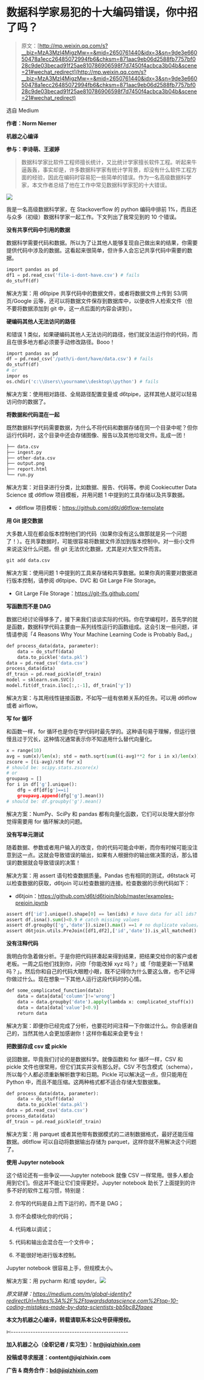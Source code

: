 # 数据科学家易犯的十大编码错误，你中招了吗？

> 原文：[http://mp.weixin.qq.com/s?__biz=MzA3MzI4MjgzMw==&mid=2650761440&idx=3&sn=9de3e66050478a1ecc26485072994fb6&chksm=871aac9eb06d2588fb7757bf028c9de03becad91f25ae810786906598f7d7450f4acbca3b04b&scene=21#wechat_redirect](http://mp.weixin.qq.com/s?__biz=MzA3MzI4MjgzMw==&mid=2650761440&idx=3&sn=9de3e66050478a1ecc26485072994fb6&chksm=871aac9eb06d2588fb7757bf028c9de03becad91f25ae810786906598f7d7450f4acbca3b04b&scene=21#wechat_redirect)

选自 Medium

**作者：Norm Niemer**

**机器之心编译**

**参与：李诗萌、王淑婷**

> 数据科学家比软件工程师擅长统计，又比统计学家擅长软件工程。听起来牛逼轰轰，事实却是，许多数据科学家有统计学背景，却没有什么软件工程方面的经验，因此在编码时容易犯一些简单的错误。作为一名高级数据科学家，本文作者总结了他在工作中常见数据科学家犯的十大错误。

![](../Images/c25e13a46a0a7db28730d137f83d28fc.jpg)

我是一名高级数据科学家，在 Stackoverflow 的 python 编码中排前 1%，而且还与众多（初级）数据科学家一起工作。下文列出了我常见到的 10 个错误。

**没有共享代码中引用的数据**

数据科学需要代码和数据。所以为了让其他人能够复现自己做出来的结果，你需要提供代码中涉及的数据。这看起来很简单，但许多人会忘记共享代码中需要的数据。

```py
import pandas as pd
df1 = pd.read_csv('file-i-dont-have.csv') # fails
do_stuff(df)
```

解决方案：用 d6tpipe 共享代码中的数据文件，或者将数据文件上传到 S3/网页/Google 云等，还可以将数据文件保存到数据库中，以便收件人检索文件（但不要将数据添加到 git 中，这一点后面的内容会讲到）。

**硬编码其他人无法访问的路径**

和错误 1 类似，如果硬编码其他人无法访问的路径，他们就没法运行你的代码，而且在很多地方都必须要手动修改路径。Booo！

```py
import pandas as pd
df = pd.read_csv('/path/i-dont/have/data.csv') # fails
do_stuff(df)
# or 
impor os
os.chdir('c:\\Users\\yourname\\desktop\\python') # fails
```

解决方案：使用相对路径、全局路径配置变量或 d6tpipe，这样其他人就可以轻易访问你的数据了。

**将数据和代码混在一起**

既然数据科学代码需要数据，为什么不将代码和数据存储在同一个目录中呢？但你运行代码时，这个目录中还会存储图像、报告以及其他垃圾文件。乱成一团！

```py
├── data.csv
├── ingest.py
├── other-data.csv
├── output.png
├── report.html
└── run.py
```

解决方案：对目录进行分类，比如数据、报告、代码等。参阅 Cookiecutter Data Science 或 d6tflow 项目模板，并用问题 1 中提到的工具存储以及共享数据。

*   d6tflow 项目模板：https://github.com/d6t/d6tflow-template

**用 Git 提交数据**

大多数人现在都会版本控制他们的代码（如果你没有这么做那就是另一个问题了！）。在共享数据时，可能很容易将数据文件添加到版本控制中。对一些小文件来说这没什么问题。但 git 无法优化数据，尤其是对大型文件而言。

```py
git add data.csv
```

解决方案：使用问题 1 中提到的工具来存储和共享数据。如果你真的需要对数据进行版本控制，请参阅 d6tpipe、DVC 和 Git Large File Storage。

*   Git Large File Storage：https://git-lfs.github.com/

**写函数而不是 DAG** 

数据已经讨论得够多了，接下来我们谈谈实际的代码。你在学编程时，首先学的就是函数，数据科学代码主要由一系列线性运行的函数组成。这会引发一些问题，详情请参阅「4 Reasons Why Your Machine Learning Code is Probably Bad。」

```py
def process_data(data, parameter):
    data = do_stuff(data)
    data.to_pickle('data.pkl')
data = pd.read_csv('data.csv')
process_data(data)
df_train = pd.read_pickle(df_train)
model = sklearn.svm.SVC()
model.fit(df_train.iloc[:,:-1], df_train['y'])
```

解决方案：与其用线性链接函数，不如写一组有依赖关系的任务。可以用 d6tflow 或者 airflow。

**写 for 循环**

和函数一样，for 循环也是你在学代码时最先学的。这种语句易于理解，但运行很慢且过于冗长，这种情况通常表示你不知道用什么替代向量化。

```py
x = range(10)
avg = sum(x)/len(x); std = math.sqrt(sum((i-avg)**2 for i in x)/len(x));
zscore = [(i-avg)/std for x]
# should be: scipy.stats.zscore(x)
# or
groupavg = []
for i in df['g'].unique():
    dfg = df[df[g']==i]
    groupavg.append(dfg['g'].mean())
# should be: df.groupby('g').mean()
```

解决方案：NumPy、SciPy 和 pandas 都有向量化函数，它们可以处理大部分你觉得需要用 for 循环解决的问题。

**没有写单元测试**

随着数据、参数或者用户输入的改变，你的代码可能会中断，而你有时候可能没注意到这一点。这就会导致错误的输出，如果有人根据你的输出做决策的话，那么错误的数据就会导致错误的决策！

解决方案：用 assert 语句检查数据质量。Pandas 也有相同的测试，d6tstack 可以检查数据的获取，d6tjoin 可以检查数据的连接。检查数据的示例代码如下：

*   d6tjoin：https://github.com/d6t/d6tjoin/blob/master/examples-prejoin.ipynb

```py
assert df['id'].unique().shape[0] == len(ids) # have data for all ids?
assert df.isna().sum()<0.9 # catch missing values
assert df.groupby(['g','date']).size().max() ==1 # no duplicate values/date?
assert d6tjoin.utils.PreJoin([df1,df2],['id','date']).is_all_matched() # all ids matched? 
```

**没有注释代码**

我明白你急着做分析。于是你把代码拼凑起来得到结果，把结果交给你的客户或者老板。一周之后他们找到你，问你「你能改掉 xyz 吗？」或「你能更新一下结果吗？」。然后你和自己的代码大眼瞪小眼，既不记得你为什么要这么做，也不记得你做过什么。现在想象一下其他人运行这段代码时的心情。

```py
def some_complicated_function(data):
    data = data[data['column']!='wrong']
    data = data.groupby('date').apply(lambda x: complicated_stuff(x))
    data = data[data['value']<0.9]
    return data
```

解决方案：即便你已经完成了分析，也要花时间注释一下你做过什么。你会感谢自己的，当然其他人会更加感谢你！这样你看起来会更专业！

**把数据存成 csv 或 pickle**

说回数据，毕竟我们讨论的是数据科学。就像函数和 for 循环一样，CSV 和 pickle 文件也很常用，但它们其实并没有那么好。CSV 不包含模式（schema），所以每个人都必须重新解析数字和日期。Pickle 可以解决这一点，但只能用在 Python 中，而且不能压缩。这两种格式都不适合存储大型数据集。

```py
def process_data(data, parameter):
    data = do_stuff(data)
    data.to_pickle('data.pkl')
data = pd.read_csv('data.csv')
process_data(data)
df_train = pd.read_pickle(df_train)
```

解决方案：用 parquet 或者其他带有数据模式的二进制数据格式，最好还能压缩数据。d6tflow 可以自动将数据输出存储为 parquet，这样你就不用解决这个问题了。

**使用 Jupyter notebook** 

这个结论还有一些争议——Jupyter notebook 就像 CSV 一样常用。很多人都会用到它们。但这并不能让它们变得更好。Jupyter notebook 助长了上面提到的许多不好的软件工程习惯，特别是：

2.  你写的代码是自上而下运行的，而不是 DAG；

3.  你不会模块化你的代码；

4.  代码难以调试；

5.  代码和输出会混合在一个文件中；

6.  不能很好地进行版本控制。

Jupyter notebook 很容易上手，但规模太小。

解决方案：用 pycharm 和/或 spyder。*![](../Images/98db554c57db91144fde9866558fb8c3.jpg)*

*原文链接：https://medium.com/m/global-identity?redirectUrl=https%3A%2F%2Ftowardsdatascience.com%2Ftop-10-coding-mistakes-made-by-data-scientists-bb5bc82faaee*

****本文为机器之心编译，**转载请联系本公众号获得授权****。**

✄------------------------------------------------

**加入机器之心（全职记者 / 实习生）：hr@jiqizhixin.com**

**投稿或寻求报道：**content**@jiqizhixin.com**

**广告 & 商务合作：bd@jiqizhixin.com**